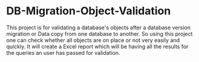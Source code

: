 # DB-Migration-Object-Validation
This project is for validating a database's objects after a database version migration or Data copy from one database to another. So using this project one can check whether all objects are on place or not very easily and quickly. It will create a Excel report which will be having all the results for the queries an user has passed for validation. 
